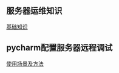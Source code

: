 ## 服务器运维知识

[基础知识](https://blog.csdn.net/u013565163/article/details/79071026?ops_request_misc=%257B%2522request%255Fid%2522%253A%2522160575718919725266903457%2522%252C%2522scm%2522%253A%252220140713.130102334.pc%255Fall.%2522%257D&request_id=160575718919725266903457&biz_id=0&utm_medium=distribute.pc_search_result.none-task-blog-2~all~first_rank_v2~rank_v28-2-79071026.first_rank_ecpm_v3_pc_rank_v2&utm_term=%E6%9C%8D%E5%8A%A1%E5%99%A8%E8%BF%90%E7%BB%B4%E7%9A%84%E5%9F%BA%E6%9C%AC%E7%9F%A5%E8%AF%86&spm=1018.2118.3001.4449)

## pycharm配置服务器远程调试

[使用场景及方法](https://blog.csdn.net/qq_23589775/article/details/83006834?ops_request_misc=%257B%2522request%255Fid%2522%253A%2522160575841519725255553931%2522%252C%2522scm%2522%253A%252220140713.130102334.pc%255Fall.%2522%257D&request_id=160575841519725255553931&biz_id=0&utm_medium=distribute.pc_search_result.none-task-blog-2~all~first_rank_v2~rank_v28-2-83006834.first_rank_ecpm_v3_pc_rank_v2&utm_term=%E6%9C%8D%E5%8A%A1%E5%99%A8%E9%85%8D%E7%BD%AE%E7%8E%AF%E5%A2%83Python%E5%92%8C%E4%BB%80%E4%B9%88%E4%B8%80%E8%B5%B7&spm=1018.2118.3001.4449)

